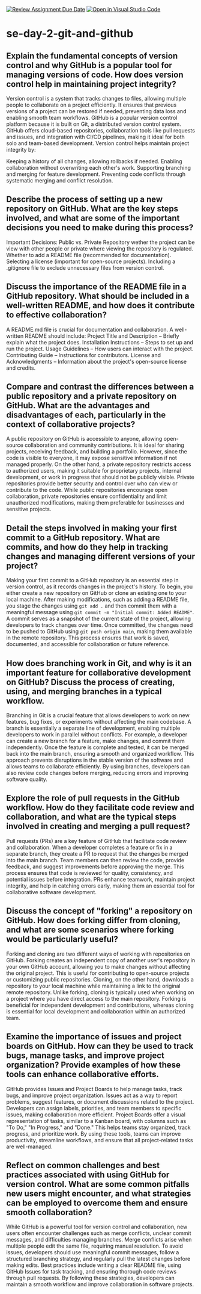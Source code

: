 [![Review Assignment Due Date](https://classroom.github.com/assets/deadline-readme-button-22041afd0340ce965d47ae6ef1cefeee28c7c493a6346c4f15d667ab976d596c.svg)](https://classroom.github.com/a/8wgCKhpZ)
[![Open in Visual Studio Code](https://classroom.github.com/assets/open-in-vscode-2e0aaae1b6195c2367325f4f02e2d04e9abb55f0b24a779b69b11b9e10269abc.svg)](https://classroom.github.com/online_ide?assignment_repo_id=18480297&assignment_repo_type=AssignmentRepo)
# se-day-2-git-and-github
## Explain the fundamental concepts of version control and why GitHub is a popular tool for managing versions of code. How does version control help in maintaining project integrity?
Version control is a system that tracks changes to files, allowing multiple people to collaborate on a project efficiently. It ensures that previous versions of a project can be restored if needed, preventing data loss and enabling smooth team workflows. GitHub is a popular version control platform because it is built on Git, a distributed version control system. GitHub offers cloud-based repositories, collaboration tools like pull requests and issues, and integration with CI/CD pipelines, making it ideal for both solo and team-based development. Version control helps maintain project integrity by:

Keeping a history of all changes, allowing rollbacks if needed.
Enabling collaboration without overwriting each other's work.
Supporting branching and merging for feature development.
Preventing code conflicts through systematic merging and conflict resolution.
## Describe the process of setting up a new repository on GitHub. What are the key steps involved, and what are some of the important decisions you need to make during this process?
Important Decisions:
Public vs. Private Repository wether the project can be view with other people or private where viewing the repository is regulated.
Whether to add a README file (recommended for documentation).
Selecting a license (important for open-source projects).
Including a .gitignore file to exclude unnecessary files from version control.
## Discuss the importance of the README file in a GitHub repository. What should be included in a well-written README, and how does it contribute to effective collaboration?
A README.md file is crucial for documentation and collaboration. A well-written README should include:
Project Title and Description – Briefly explain what the project does.
Installation Instructions – Steps to set up and run the project.
Usage Guidelines – How users can interact with the project.
Contributing Guide – Instructions for contributors.
License and Acknowledgments – Information about the project's open-source license and credits.
## Compare and contrast the differences between a public repository and a private repository on GitHub. What are the advantages and disadvantages of each, particularly in the context of collaborative projects?
A public repository on GitHub is accessible to anyone, allowing open-source collaboration and community contributions. It is ideal for sharing projects, receiving feedback, and building a portfolio. However, since the code is visible to everyone, it may expose sensitive information if not managed properly. On the other hand, a private repository restricts access to authorized users, making it suitable for proprietary projects, internal development, or work in progress that should not be publicly visible. Private repositories provide better security and control over who can view or contribute to the code. While public repositories encourage open collaboration, private repositories ensure confidentiality and limit unauthorized modifications, making them preferable for businesses and sensitive projects.
## Detail the steps involved in making your first commit to a GitHub repository. What are commits, and how do they help in tracking changes and managing different versions of your project?
Making your first commit to a GitHub repository is an essential step in version control, as it records changes in the project's history. To begin, you either create a new repository on GitHub or clone an existing one to your local machine. After making modifications, such as adding a README file, you stage the changes using `git add .` and then commit them with a meaningful message using `git commit -m "Initial commit: Added README"`. A commit serves as a snapshot of the current state of the project, allowing developers to track changes over time. Once committed, the changes need to be pushed to GitHub using `git push origin main`, making them available in the remote repository. This process ensures that work is saved, documented, and accessible for collaboration or future reference.
## How does branching work in Git, and why is it an important feature for collaborative development on GitHub? Discuss the process of creating, using, and merging branches in a typical workflow.
Branching in Git is a crucial feature that allows developers to work on new features, bug fixes, or experiments without affecting the main codebase. A branch is essentially a separate line of development, enabling multiple developers to work in parallel without conflicts. For example, a developer can create a new branch for a feature, make changes, and commit them independently. Once the feature is complete and tested, it can be merged back into the main branch, ensuring a smooth and organized workflow. This approach prevents disruptions in the stable version of the software and allows teams to collaborate efficiently. By using branches, developers can also review code changes before merging, reducing errors and improving software quality.
## Explore the role of pull requests in the GitHub workflow. How do they facilitate code review and collaboration, and what are the typical steps involved in creating and merging a pull request?
Pull requests (PRs) are a key feature of GitHub that facilitate code review and collaboration. When a developer completes a feature or fix in a separate branch, they create a PR to request that the changes be merged into the main branch. Team members can then review the code, provide feedback, and suggest improvements before approving the merge. This process ensures that code is reviewed for quality, consistency, and potential issues before integration. PRs enhance teamwork, maintain project integrity, and help in catching errors early, making them an essential tool for collaborative software development.
## Discuss the concept of "forking" a repository on GitHub. How does forking differ from cloning, and what are some scenarios where forking would be particularly useful?
Forking and cloning are two different ways of working with repositories on GitHub. Forking creates an independent copy of another user's repository in your own GitHub account, allowing you to make changes without affecting the original project. This is useful for contributing to open-source projects or customizing public repositories. Cloning, on the other hand, downloads a repository to your local machine while maintaining a link to the original remote repository. Unlike forking, cloning is typically used when working on a project where you have direct access to the main repository. Forking is beneficial for independent development and contributions, whereas cloning is essential for local development and collaboration within an authorized team.
## Examine the importance of issues and project boards on GitHub. How can they be used to track bugs, manage tasks, and improve project organization? Provide examples of how these tools can enhance collaborative efforts.
GitHub provides Issues and Project Boards to help manage tasks, track bugs, and improve project organization. Issues act as a way to report problems, suggest features, or document discussions related to the project. Developers can assign labels, priorities, and team members to specific issues, making collaboration more efficient. Project Boards offer a visual representation of tasks, similar to a Kanban board, with columns such as "To Do," "In Progress," and "Done." This helps teams stay organized, track progress, and prioritize work. By using these tools, teams can improve productivity, streamline workflows, and ensure that all project-related tasks are well-managed.
## Reflect on common challenges and best practices associated with using GitHub for version control. What are some common pitfalls new users might encounter, and what strategies can be employed to overcome them and ensure smooth collaboration?
While GitHub is a powerful tool for version control and collaboration, new users often encounter challenges such as merge conflicts, unclear commit messages, and difficulties managing branches. Merge conflicts arise when multiple people edit the same file, requiring manual resolution. To avoid issues, developers should use meaningful commit messages, follow a structured branching strategy, and regularly pull the latest changes before making edits. Best practices include writing a clear README file, using GitHub Issues for task tracking, and ensuring thorough code reviews through pull requests. By following these strategies, developers can maintain a smooth workflow and improve collaboration in software projects.

